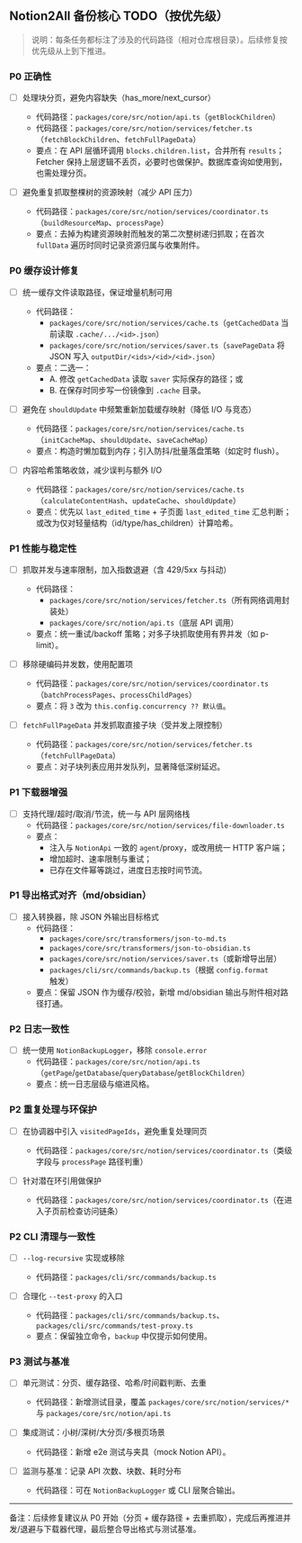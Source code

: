 ## Notion2All 备份核心 TODO（按优先级）

> 说明：每条任务都标注了涉及的代码路径（相对仓库根目录）。后续修复按优先级从上到下推进。

### P0 正确性

- [ ] 处理块分页，避免内容缺失（has_more/next_cursor）
  - 代码路径：`packages/core/src/notion/api.ts`（`getBlockChildren`）
  - 代码路径：`packages/core/src/notion/services/fetcher.ts`（`fetchBlockChildren`、`fetchFullPageData`）
  - 要点：在 API 层循环调用 `blocks.children.list`，合并所有 `results`；Fetcher 保持上层逻辑不丢页，必要时也做保护。数据库查询如使用到，也需处理分页。

- [ ] 避免重复抓取整棵树的资源映射（减少 API 压力）
  - 代码路径：`packages/core/src/notion/services/coordinator.ts`（`buildResourceMap`、`processPage`）
  - 要点：去掉为构建资源映射而触发的第二次整树递归抓取；在首次 `fullData` 遍历时同时记录资源归属与收集附件。

### P0 缓存设计修复

- [ ] 统一缓存文件读取路径，保证增量机制可用
  - 代码路径：
    - `packages/core/src/notion/services/cache.ts`（`getCachedData` 当前读取 `.cache/.../<id>.json`）
    - `packages/core/src/notion/services/saver.ts`（`savePageData` 将 JSON 写入 `outputDir/<ids>/<id>/<id>.json`）
  - 要点：二选一：
    - A. 修改 `getCachedData` 读取 `saver` 实际保存的路径；或
    - B. 在保存时同步写一份镜像到 `.cache` 目录。

- [ ] 避免在 `shouldUpdate` 中频繁重新加载缓存映射（降低 I/O 与竞态）
  - 代码路径：`packages/core/src/notion/services/cache.ts`（`initCacheMap`、`shouldUpdate`、`saveCacheMap`）
  - 要点：构造时懒加载到内存；引入防抖/批量落盘策略（如定时 flush）。

- [ ] 内容哈希策略收敛，减少误判与额外 I/O
  - 代码路径：`packages/core/src/notion/services/cache.ts`（`calculateContentHash`、`updateCache`、`shouldUpdate`）
  - 要点：优先以 `last_edited_time` + 子页面 `last_edited_time` 汇总判断；或改为仅对轻量结构（id/type/has_children）计算哈希。

### P1 性能与稳定性

- [ ] 抓取并发与速率限制，加入指数退避（含 429/5xx 与抖动）
  - 代码路径：
    - `packages/core/src/notion/services/fetcher.ts`（所有网络调用封装处）
    - `packages/core/src/notion/api.ts`（底层 API 调用）
  - 要点：统一重试/backoff 策略；对多子块抓取使用有界并发（如 p-limit）。

- [ ] 移除硬编码并发数，使用配置项
  - 代码路径：`packages/core/src/notion/services/coordinator.ts`（`batchProcessPages`、`processChildPages`）
  - 要点：将 `3` 改为 `this.config.concurrency ?? 默认值`。

- [ ] `fetchFullPageData` 并发抓取直接子块（受并发上限控制）
  - 代码路径：`packages/core/src/notion/services/fetcher.ts`（`fetchFullPageData`）
  - 要点：对子块列表应用并发队列，显著降低深树延迟。

### P1 下载器增强

- [ ] 支持代理/超时/取消/节流，统一与 API 层网络栈
  - 代码路径：`packages/core/src/notion/services/file-downloader.ts`
  - 要点：
    - 注入与 `NotionApi` 一致的 `agent`/proxy，或改用统一 HTTP 客户端；
    - 增加超时、速率限制与重试；
    - 已存在文件幂等跳过，进度日志按时间节流。

### P1 导出格式对齐（md/obsidian）

- [ ] 接入转换器，除 JSON 外输出目标格式
  - 代码路径：
    - `packages/core/src/transformers/json-to-md.ts`
    - `packages/core/src/transformers/json-to-obsidian.ts`
    - `packages/core/src/notion/services/saver.ts`（或新增导出层）
    - `packages/cli/src/commands/backup.ts`（根据 `config.format` 触发）
  - 要点：保留 JSON 作为缓存/校验，新增 md/obsidian 输出与附件相对路径打通。

### P2 日志一致性

- [ ] 统一使用 `NotionBackupLogger`，移除 `console.error`
  - 代码路径：`packages/core/src/notion/api.ts`（`getPage`/`getDatabase`/`queryDatabase`/`getBlockChildren`）
  - 要点：统一日志层级与缩进风格。

### P2 重复处理与环保护

- [ ] 在协调器中引入 `visitedPageIds`，避免重复处理同页
  - 代码路径：`packages/core/src/notion/services/coordinator.ts`（类级字段与 `processPage` 路径判重）

- [ ] 针对潜在环引用做保护
  - 代码路径：`packages/core/src/notion/services/coordinator.ts`（在进入子页前检查访问链条）

### P2 CLI 清理与一致性

- [ ] `--log-recursive` 实现或移除
  - 代码路径：`packages/cli/src/commands/backup.ts`

- [ ] 合理化 `--test-proxy` 的入口
  - 代码路径：`packages/cli/src/commands/backup.ts`、`packages/cli/src/commands/test-proxy.ts`
  - 要点：保留独立命令，`backup` 中仅提示如何使用。

### P3 测试与基准

- [ ] 单元测试：分页、缓存路径、哈希/时间戳判断、去重
  - 代码路径：新增测试目录，覆盖 `packages/core/src/notion/services/*` 与 `packages/core/src/notion/api.ts`

- [ ] 集成测试：小树/深树/大分页/多根页场景
  - 代码路径：新增 e2e 测试与夹具（mock Notion API）。

- [ ] 监测与基准：记录 API 次数、块数、耗时分布
  - 代码路径：可在 `NotionBackupLogger` 或 CLI 层聚合输出。

---

备注：后续修复建议从 P0 开始（分页 + 缓存路径 + 去重抓取），完成后再推进并发/退避与下载器代理，最后整合导出格式与测试基准。


